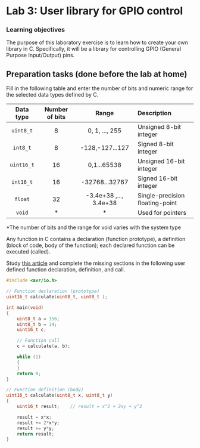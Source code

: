 # Lab 3: User library for GPIO control

### Learning objectives

The purpose of this laboratory exercise is to learn how to create your own library in C. Specifically, it will be a library for controlling GPIO (General Purpose Input/Output) pins.


## Preparation tasks (done before the lab at home)

Fill in the following table and enter the number of bits and numeric range for the selected data types defined by C.

| **Data type** | **Number of bits** | **Range** | **Description** |
| :-: | :-: | :-: | :-- | 
| `uint8_t`  | 8 | 0, 1, ..., 255 | Unsigned 8-bit integer |
| `int8_t`   | 8 | -128,-127...127 | Signed 8-bit integer |
| `uint16_t` | 16 | 0,1...65538 | Unsigned 16-bit integer  |
| `int16_t`  | 16 | -32768...32767  | Signed 16-bit integer |
| `float`    | 32 | -3.4e+38 ,..., 3.4e+38 | Single-precision floating-point |
| `void`     | * | *  | Used for pointers |

*The number of bits and the range for void varies with the system type 

Any function in C contains a declaration (function prototype), a definition (block of code, body of the function); each declared function can be executed (called).

Study [this article](https://www.programiz.com/c-programming/c-user-defined-functions) and complete the missing sections in the following user defined function declaration, definition, and call.

```C
#include <avr/io.h>

// Function declaration (prototype)
uint16_t calculate(uint8_t, uint8_t );

int main(void)
{
    uint8_t a = 156;
    uint8_t b = 14;
    uint16_t c;

    // Function call
    c = calculate(a, b);

    while (1)
    {
    }
    return 0;
}

// Function definition (body)
uint16_t calculate(uint8_t x, uint8_t y)
{
    uint16_t result;    // result = x^2 + 2xy + y^2

    result = x*x;
    result += 2*x*y;
    result += y*y;
    return result;
}
```

